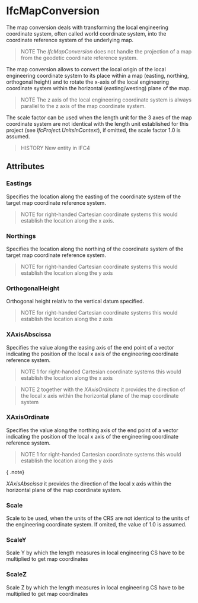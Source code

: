# IfcMapConversion

The map conversion deals with transforming the local engineering coordinate system, often called world coordinate system, into the coordinate reference system of the underlying map.

> NOTE  The _IfcMapConversion_ does not handle the projection of a map from the geodetic coordinate reference system.

The map conversion allows to convert the local origin of the local engineering coordinate system to its place within a map (easting, northing, orthogonal height) and to rotate the x-axis of the local engineering coordinate system within the horizontal (easting/westing) plane of the map.

> NOTE  The z axis of the local engineering coordinate system is always parallel to the z axis of the map coordinate system.

The scale factor can be used when the length unit for the 3 axes of the map coordinate system are not identical with the length unit established for this project (see _IfcProject.UnitsInContext_), if omitted, the scale factor 1.0 is assumed.

> HISTORY  New entity in IFC4

## Attributes

### Eastings
Specifies the location along the easting of the coordinate system of the target map coordinate reference system.
> NOTE  for right-handed Cartesian coordinate systems this would establish the location along the x axis.

### Northings
Specifies the location along the northing of the coordinate system of the target map coordinate reference system.
> NOTE  for right-handed Cartesian coordinate systems this would establish the location along the y axis

### OrthogonalHeight
Orthogonal height relativ to the vertical datum specified.
> NOTE  for right-handed Cartesian coordinate systems this would establish the location along the z axis

### XAxisAbscissa
Specifies the value along the easing axis of the end point of a vector indicating the position of the local x axis of the engineering coordinate reference system.
> NOTE 1 for right-handed Cartesian coordinate systems this would establish the location along the x axis

> NOTE 2 together with the _XAxisOrdinate_ it provides the direction of the local x axis within the horizontal plane of the map coordinate system

### XAxisOrdinate
Specifies the value along the northing axis of the end point of a vector indicating the position of the local x axis of the engineering coordinate reference system.
> NOTE 1 for right-handed Cartesian coordinate systems this would establish the location along the y axis

{ .note}
>

_XAxisAbscissa_ it provides the direction of the local x axis within the horizontal plane of the map coordinate system.

### Scale
Scale to be used, when the units of the CRS are not identical to the units of the engineering coordinate system. If omited, the value of 1.0 is assumed.

### ScaleY
Scale Y by which the length measures in local engineering CS have to be multiplied to get map coordinates

### ScaleZ
Scale Z by which the length measures in local engineering CS have to be multiplied to get map coordinates
